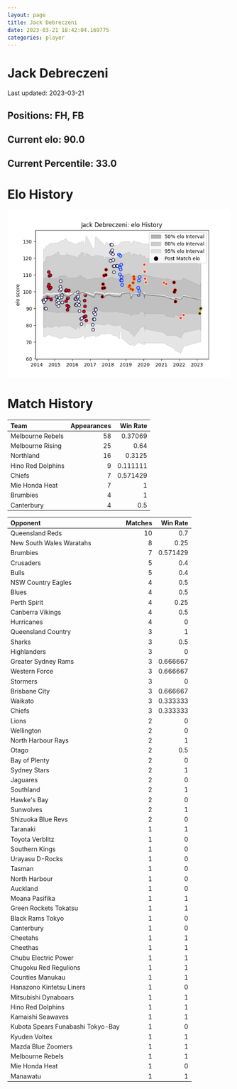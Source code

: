 ```yaml
---  
layout: page  
title: Jack Debreczeni  
date: 2023-03-21 18:42:04.169775  
categories: player  
---
```

# Jack Debreczeni


Last updated: 2023-03-21
## Positions: FH, FB

## Current elo: 90.0

## Current Percentile: 33.0

# Elo History


![elo history](history_JackDebreczeni.png)
# Match History


| Team              |   Appearances |   Win Rate |
|:------------------|--------------:|-----------:|
| Melbourne Rebels  |            58 |   0.37069  |
| Melbourne Rising  |            25 |   0.64     |
| Northland         |            16 |   0.3125   |
| Hino Red Dolphins |             9 |   0.111111 |
| Chiefs            |             7 |   0.571429 |
| Mie Honda Heat    |             7 |   1        |
| Brumbies          |             4 |   1        |
| Canterbury        |             4 |   0.5      |

| Opponent                          |   Matches |   Win Rate |
|:----------------------------------|----------:|-----------:|
| Queensland Reds                   |        10 |   0.7      |
| New South Wales Waratahs          |         8 |   0.25     |
| Brumbies                          |         7 |   0.571429 |
| Crusaders                         |         5 |   0.4      |
| Bulls                             |         5 |   0.4      |
| NSW Country Eagles                |         4 |   0.5      |
| Blues                             |         4 |   0.5      |
| Perth Spirit                      |         4 |   0.25     |
| Canberra Vikings                  |         4 |   0.5      |
| Hurricanes                        |         4 |   0        |
| Queensland Country                |         3 |   1        |
| Sharks                            |         3 |   0.5      |
| Highlanders                       |         3 |   0        |
| Greater Sydney Rams               |         3 |   0.666667 |
| Western Force                     |         3 |   0.666667 |
| Stormers                          |         3 |   0        |
| Brisbane City                     |         3 |   0.666667 |
| Waikato                           |         3 |   0.333333 |
| Chiefs                            |         3 |   0.333333 |
| Lions                             |         2 |   0        |
| Wellington                        |         2 |   0        |
| North Harbour Rays                |         2 |   1        |
| Otago                             |         2 |   0.5      |
| Bay of Plenty                     |         2 |   0        |
| Sydney Stars                      |         2 |   1        |
| Jaguares                          |         2 |   0        |
| Southland                         |         2 |   1        |
| Hawke's Bay                       |         2 |   0        |
| Sunwolves                         |         2 |   1        |
| Shizuoka Blue Revs                |         2 |   0        |
| Taranaki                          |         1 |   1        |
| Toyota Verblitz                   |         1 |   0        |
| Southern Kings                    |         1 |   0        |
| Urayasu D-Rocks                   |         1 |   0        |
| Tasman                            |         1 |   0        |
| North Harbour                     |         1 |   0        |
| Auckland                          |         1 |   0        |
| Moana Pasifika                    |         1 |   1        |
| Green Rockets Tokatsu             |         1 |   1        |
| Black Rams Tokyo                  |         1 |   0        |
| Canterbury                        |         1 |   0        |
| Cheetahs                          |         1 |   1        |
| Cheethas                          |         1 |   1        |
| Chubu Electric Power              |         1 |   1        |
| Chugoku Red Regulions             |         1 |   1        |
| Counties Manukau                  |         1 |   1        |
| Hanazono Kintetsu Liners          |         1 |   0        |
| Mitsubishi Dynaboars              |         1 |   1        |
| Hino Red Dolphins                 |         1 |   1        |
| Kamaishi Seawaves                 |         1 |   1        |
| Kubota Spears Funabashi Tokyo-Bay |         1 |   0        |
| Kyuden Voltex                     |         1 |   1        |
| Mazda Blue Zoomers                |         1 |   1        |
| Melbourne Rebels                  |         1 |   1        |
| Mie Honda Heat                    |         1 |   0        |
| Manawatu                          |         1 |   1        |